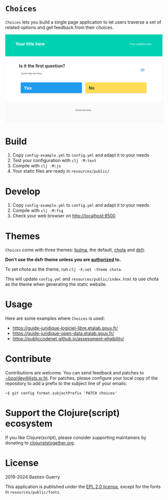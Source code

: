 

# `Choices`

`Choices` lets you build a single page application to let users traverse
a set of related options and get feedback from their choices.

![img](choices.png)


# Build

1.  Copy `config-example.yml` to `config.yml` and adapt it to your needs
2.  Test your configuration with `clj -M:test`
3.  Compile with `clj -M:js`
4.  Your static files are ready in `resources/public/`


# Develop

1.  Copy `config-example.yml` to `config.yml` and adapt it to your needs
2.  Compile with `clj -M:fig`
3.  Check your web browser on <http://localhost:9500>


# Themes

`Choices` come with three themes: [bulma](https://bulma.io/), the default, [chota](https://jenil.github.io/chota/) and [dsfr](https://www.systeme-de-design.gouv.fr/).

**Don't use the dsfr theme unless you are [authorized](https://www.systeme-de-design.gouv.fr/utilisation-et-organisation/perimetre-d-application) to.**

To set chota as the theme, run `clj -X:set :theme chota`.

This will update `config.yml` and `resources/public/index.html` to use
chota as the theme when generating the static website.


# Usage

Here are some examples where `Choices` is used:

-   <https://guide-juridique-logiciel-libre.etalab.gouv.fr/>
-   <https://guide-juridique-open-data.etalab.gouv.fr/>
-   <https://publiccodenet.github.io/assessment-eligibility/>


# Contribute

Contributions are welcome.  You can send feedback and patches to
[~bzg/dev@lists.sr.ht](mailto:~bzg/dev@lists.sr.ht).  For patches, please configure your local copy
of the repository to add a prefix to the subject line of your emails:

    ~$ git config format.subjectPrefix 'PATCH choices'


# Support the Clojure(script) ecosystem

If you like Clojure(script), please consider supporting maintainers by
donating to [clojuriststogether.org](https://www.clojuriststogether.org).


# License

2019-2024 Bastien Guerry

This application is published under the [EPL 2.0 license](LICENSE), except for
the fonts in `resources/public/fonts`.

